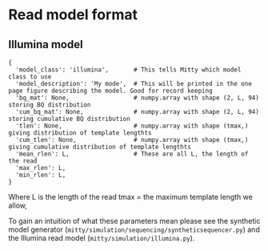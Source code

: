Read model format
=================

Illumina model
--------------

```
{
  'model_class': 'illumina',       # This tells Mitty which model class to use
  'model_description': 'My mode',  # This will be printed in the one page figure describing the model. Good for record keeping
  'bq_mat': None,                  # numpy.array with shape (2, L, 94) storing BQ distribution
  'cum_bq_mat': None,              # numpy.array with shape (2, L, 94) storing cumulative BQ distribution
  'tlen': None,                    # numpy.array with shape (tmax,) giving distribution of template lengthts
  'cum_tlen': None,                # numpy.array with shape (tmax,) giving cumulative distribution of template lengthts
  'mean_rlen': L,                  # These are all L, the length of the read 
  'max_rlen': L, 
  'min_rlen': L, 
}
```
Where L is the length of the read tmax = the maximum template length we allow,

To gain an intuition of what these parameters mean please see the synthetic model 
generator (`mitty/simulation/sequencing/syntheticsequencer.py`) and the Illumina
read model (`mitty/simulation/illumina.py`).